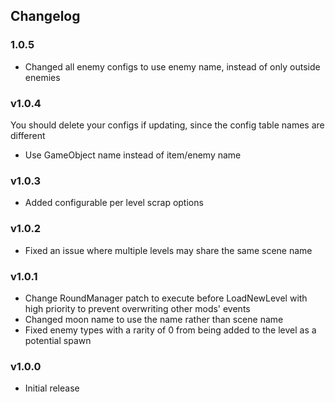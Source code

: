 ## Changelog
### 1.0.5
- Changed all enemy configs to use enemy name, instead of only outside enemies
### v1.0.4
You should delete your configs if updating, since the config table names are different
- Use GameObject name instead of item/enemy name
### v1.0.3
- Added configurable per level scrap options
### v1.0.2
- Fixed an issue where multiple levels may share the same scene name
### v1.0.1
- Change RoundManager patch to execute before LoadNewLevel with high priority to prevent overwriting other mods' events
- Changed moon name to use the name rather than scene name
- Fixed enemy types with a rarity of 0 from being added to the level as a potential spawn
### v1.0.0
- Initial release
